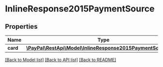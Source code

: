 # InlineResponse2015PaymentSource

## Properties
Name | Type | Description | Notes
------------ | ------------- | ------------- | -------------
**card** | [**\PayPal\RestApi\Model\InlineResponse2015PaymentSourceCard**](InlineResponse2015PaymentSourceCard.md) |  | [optional] 

[[Back to Model list]](../README.md#documentation-for-models) [[Back to API list]](../README.md#documentation-for-api-endpoints) [[Back to README]](../README.md)


